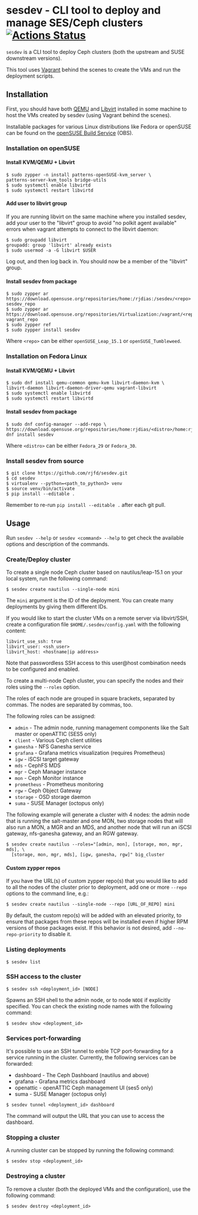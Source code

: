# sesdev - CLI tool to deploy and manage SES/Ceph clusters [![Actions Status](https://github.com/rjfd/sesdev/workflows/Linting/badge.svg)](https://github.com/rjfd/sesdev/actions)

`sesdev` is a CLI tool to deploy Ceph clusters (both the upstream and SUSE
downstream versions).

This tool uses [Vagrant](https://www.vagrantup.com/) behind the scenes to create
the VMs and run the deployment scripts.

## Installation

First, you should have both [QEMU](https://www.qemu.org/) and
[Libvirt](https://libvirt.org/) installed in some machine to host the VMs
created by sesdev (using Vagrant behind the scenes).

Installable packages for various Linux distributions like Fedora or openSUSE can
be found on the [openSUSE Build Service](https://software.opensuse.org//download.html?project=home%3Arjdias&package=sesdev)
(OBS).

### Installation on openSUSE

#### Install KVM/QEMU + Libvirt

```
$ sudo zypper -n install patterns-openSUSE-kvm_server \
patterns-server-kvm_tools bridge-utils
$ sudo systemctl enable libvirtd
$ sudo systemctl restart libvirtd
```

#### Add user to libvirt group

If you are running libvirt on the same machine where you installed sesdev, add
your user to the "libvirt" group to avoid "no polkit agent available" errors
when vagrant attempts to connect to the libvirt daemon:

```
$ sudo groupadd libvirt
groupadd: group 'libvirt' already exists
$ sudo usermod -a -G libvirt $USER
```

Log out, and then log back in. You should now be a member of the "libvirt"
group.

#### Install sesdev from package

```
$ sudo zypper ar https://download.opensuse.org/repositories/home:/rjdias:/sesdev/<repo> sesdev_repo
$ sudo zypper ar https://download.opensuse.org/repositories/Virtualization:/vagrant/<repo> vagrant_repo
$ sudo zypper ref
$ sudo zypper install sesdev
```

Where `<repo>` can be either `openSUSE_Leap_15.1` or `openSUSE_Tumbleweed`.

### Installation on Fedora Linux

#### Install KVM/QEMU + Libvirt

```
$ sudo dnf install qemu-common qemu-kvm libvirt-daemon-kvm \
libvirt-daemon libvirt-daemon-driver-qemu vagrant-libvirt
$ sudo systemctl enable libvirtd
$ sudo systemctl restart libvirtd
```

#### Install sesdev from package

```
$ sudo dnf config-manager --add-repo \
https://download.opensuse.org/repositories/home:rjdias/<distro>/home:rjdias.repo
dnf install sesdev
```

Where `<distro>` can be either `Fedora_29` or `Fedora_30`.

### Install sesdev from source

```
$ git clone https://github.com/rjfd/sesdev.git
$ cd sesdev
$ virtualenv --python=<path_to_python3> venv
$ source venv/bin/activate
$ pip install --editable .
```

Remember to re-run `pip install --editable .` after each git pull.

## Usage

Run `sesdev --help` or `sesdev <command> --help` to get check the available
options and description of the commands.

### Create/Deploy cluster

To create a single node Ceph cluster based on nautilus/leap-15.1 on your local
system, run the following command:

```
$ sesdev create nautilus --single-node mini
```

The `mini` argument is the ID of the deployment. You can create many deployments
by giving them different IDs.

If you would like to start the cluster VMs on a remote server via libvirt/SSH,
create a configuration file `$HOME/.sesdev/config.yaml` with the following
content:

```
libvirt_use_ssh: true
libvirt_user: <ssh_user>
libvirt_host: <hostname|ip address>
```

Note that passwordless SSH access to this user@host combination needs to be
configured and enabled.

To create a multi-node Ceph cluster, you can specify the nodes and their roles
using the ``--roles`` option.

The roles of each node are grouped in square brackets, separated by commas. The
nodes are separated by commas, too.

The following roles can be assigned:

* `admin` - The admin node, running management components like the Salt master
  or openATTIC (SES5 only)
* `client` - Various Ceph client utilities
* `ganesha` - NFS Ganesha service
* `grafana` - Grafana metrics visualization (requires Prometheus)
* `igw` - iSCSI target gateway
* `mds` - CephFS MDS
* `mgr` - Ceph Manager instance
* `mon` - Ceph Monitor instance
* `prometheus` - Prometheus monitoring
* `rgw` - Ceph Object Gateway
* `storage` - OSD storage daemon
* `suma` - SUSE Manager (octopus only)

The following example will generate a cluster with 4 nodes: the admin node that
is running the salt-master and one MON, two storage nodes that will also run a
MON, a MGR and an MDS, and another node that will run an iSCSI gateway,
nfs-ganesha gateway, and an RGW gateway.

```
$ sesdev create nautilus --roles="[admin, mon], [storage, mon, mgr, mds], \
  [storage, mon, mgr, mds], [igw, ganesha, rgw]" big_cluster
```

#### Custom zypper repos

If you have the URL(s) of custom zypper repo(s) that you would like to add
to all the nodes of the cluster prior to deployment, add one or more
`--repo` options to the command line, e.g.:

```
$ sesdev create nautilus --single-node --repo [URL_OF_REPO] mini
```

By default, the custom repo(s) will be added with an elevated priority,
to ensure that packages from these repos will be installed even if higher
RPM versions of those packages exist. If this behavior is not desired,
add `--no-repo-priority` to disable it.

### Listing deployments

```
$ sesdev list
```

### SSH access to the cluster

```
$ sesdev ssh <deployment_id> [NODE]
```

Spawns an SSH shell to the admin node, or to node `NODE` if explicitly
specified. You can check the existing node names with the following command:

```
$ sesdev show <deployment_id>
```

### Services port-forwarding

It's possible to use an SSH tunnel to enble TCP port-forwarding for a service
running in the cluster. Currently, the following services can be forwarded:

* dashboard - The Ceph Dashboard (nautilus and above)
* grafana - Grafana metrics dashboard
* openattic - openATTIC Ceph management UI (ses5 only)
* suma - SUSE Manager (octopus only)

```
$ sesdev tunnel <deployment_id> dashboard
```

The command will output the URL that you can use to access the dashboard.

### Stopping a cluster

A running cluster can be stopped by running the following command:

```
$ sesdev stop <deployment_id>
```

### Destroying a cluster

To remove a cluster (both the deployed VMs and the configuration), use the
following command:

```
$ sesdev destroy <deployment_id>
```
